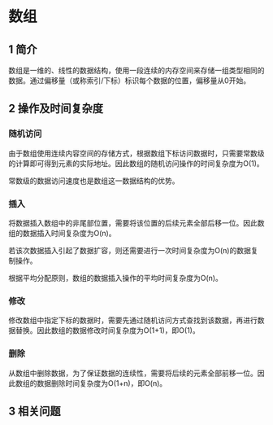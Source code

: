 # 数组

## 1 简介

数组是一维的、线性的数据结构，使用一段连续的内存空间来存储一组类型相同的数据。通过偏移量（或称索引/下标）标识每个数据的位置，偏移量从0开始。

## 2 操作及时间复杂度

### 随机访问

由于数组使用连续内容空间的存储方式，根据数组下标访问数据时，只需要常数级的计算即可得到元素的实际地址。因此数组的随机访问操作的时间复杂度为O(1)。

常数级的数据访问速度也是数组这一数据结构的优势。

### 插入

将数据插入数组中的非尾部位置，需要将该位置的后续元素全部后移一位。因此数组的数据插入时间复杂度为O(n)。

若该次数据插入引起了数据扩容，则还需要进行一次时间复杂度为O(n)的数据复制操作。

根据平均分配原则，数组的数据插入操作的平均时间复杂度为O(n)。

### 修改

修改数组中指定下标的数据时，需要先通过随机访问方式查找到该数据，再进行数据替换。因此数组的数据修改时间复杂度为O(1+1)，即O(1)。

### 删除

从数组中删除数据，为了保证数据的连续性，需要将后续的元素全部前移一位。因此数组的数据删除时间复杂度为O(1+n)，即O(n)。

## 3 相关问题

[11.container-with-most-water]: ../leetcode/0011-container-with-most-water.md
[283.move-zeroes]: ../leetcode/0283-move-zeroes.md
[70.climbing-stairs]: ../leetcode/0070-climbing-stairs.md

[15.3sum]: ../leetcode/0015-3sum.md

